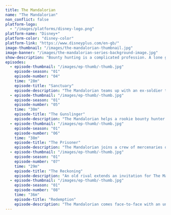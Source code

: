 ```yaml
---
title: The Mandalorian
name: "The Mandalorian"
non_conflict: false
platform-logo:
  - "/images/platforms/disney-logo.png"
platform-name: "Disney+"
platform-color: "disney-color"
platform-link: "https://www.disneyplus.com/en-gb/"
image-thumbnail: "/images/the-mandalorian-thumbnail.jpg"
image-banner: "/images/the-mandalorian-series-background-image.jpg"
show-description: "Bounty hunting is a complicated profession. A lone gunfighter makes his way through the outer reaches of the galaxy, far from the authority of the New Republic."
episodes:
  - episode-thumbnail: "/images/ep-thumb/-thumb.jpg"
    episode-season: "01"
    episode-number: "04"
    time: "28m"
    episode-title: "Sanctuary"
    episode-description: "The Mandalorian teams up with an ex-soldier to protect a village from raiders."
  - episode-thumbnail: "/images/ep-thumb/-thumb.jpg"
    episode-season: "01"
    episode-number: "05"
    time: "30m"
    episode-title: "The Gunslinger"
    episode-description: "The Mandalorian helps a rookie bounty hunter who is in over his head."
  - episode-thumbnail: "/images/ep-thumb/-thumb.jpg"
    episode-season: "01"
    episode-number: "06"
    time: "38m"
    episode-title: "The Prisoner"
    episode-description: "The Mandalorian joins a crew of mercenaries on a dangerous mission."
  - episode-thumbnail: "/images/ep-thumb/-thumb.jpg"
    episode-season: "01"
    episode-number: "07"
    time: "29m"
    episode-title: "The Reckoning"
    episode-description: "An old rival extends an invitation for The Mandalorian to make peace."
  - episode-thumbnail: "/images/ep-thumb/-thumb.jpg"
    episode-season: "01"
    episode-number: "08"
    time: "36m"
    episode-title: "Redemption"
    episode-description: "The Mandalorian comes face-to-face with an unexpected enemy."
---
```

